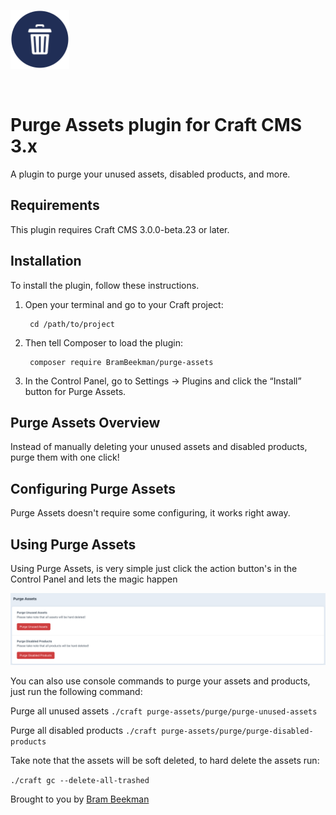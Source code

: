 <a href="https://brambeekman.com" target="_blank"><img width="94" src="https://github.com/brambeekman/purge-assets/blob/master/resources/img/plugin-logo.svg" alt="Purge Assets"></a>

<br>

# Purge Assets plugin for Craft CMS 3.x

A plugin to purge your unused assets, disabled products, and more.

## Requirements

This plugin requires Craft CMS 3.0.0-beta.23 or later.

## Installation

To install the plugin, follow these instructions.

1. Open your terminal and go to your Craft project:

        cd /path/to/project

2. Then tell Composer to load the plugin:

        composer require BramBeekman/purge-assets

3. In the Control Panel, go to Settings → Plugins and click the “Install” button for Purge Assets.

## Purge Assets Overview

Instead of manually deleting your unused assets and disabled products, purge them with one click!

## Configuring Purge Assets

Purge Assets doesn't require some configuring, it works right away.

## Using Purge Assets

Using Purge Assets, is very simple just click the action button's in the Control Panel and lets the magic happen

![Screenshot](resources/img/screenshot.png)

You can also use console commands to purge your assets and products, just run the following command:

Purge all unused assets
`./craft purge-assets/purge/purge-unused-assets`

Purge all disabled products
`./craft purge-assets/purge/purge-disabled-products`

Take note that the assets will be soft deleted, to hard delete the assets run:

`./craft gc --delete-all-trashed`

Brought to you by [Bram Beekman](https://brambeekman.com)
